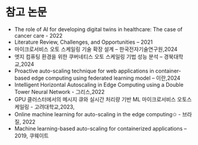 # 참고 논문

- The role of AI for developing digital twins in healthcare: The case of cancer care - 2022
- Literature Review, Challenges, and Opportunities – 2021
- 마이크로서비스 오토 스케일링 기술 확장 설계 – 한국전자기술연구원,2024
- 엣지 컴퓨팅 환경을 위한 쿠버네티스 오토 스케일링 기법 성능 분석 – 경북대학교,2024
- Proactive auto-scaling technique for web applications in container-based edge computing using federated learning model – 이란,2024
- Intelligent Horizontal Autoscaling in Edge Computing using a Double Tower Neural Network - 그리스,2022
- GPU 클러스터에서의 메시지 큐와 실시간 처리량 기반 ML 마이크로서비스 오토스케일링 - 고려대학교,2023,
- Online machine learning for auto-scaling in the edge computing✩ - 브라질, 2022
- Machine learning-based auto-scaling for containerized applications – 2019, 쿠웨이트

